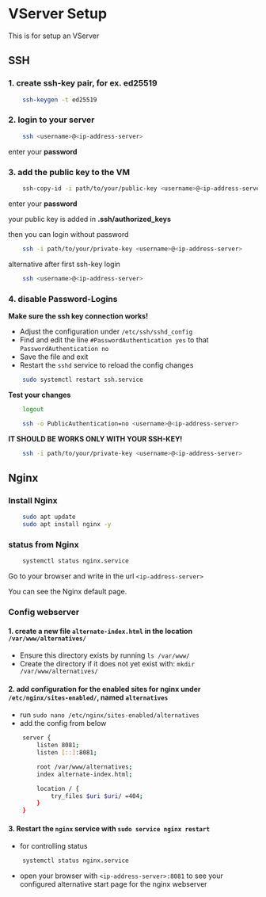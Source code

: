 # VServer Setup

This is for setup an VServer


## SSH


### 1. create ssh-key pair, for ex. ed25519
```bash
    ssh-keygen -t ed25519
```


### 2. login to your server
```bash
    ssh <username>@<ip-address-server>
```

enter your **password**

### 3. add the public key to the VM
```bash
    ssh-copy-id -i path/to/your/public-key <username>@<ip-address-server>
```

enter your **password**

your public key is added in **.ssh/authorized_keys**

then you can login without password
```bash
    ssh -i path/to/your/private-key <username>@<ip-address-server>
```

alternative after first ssh-key login
```bash
    ssh <username>@<ip-address-server>
```

### 4. disable Password-Logins

**Make sure the ssh key connection works!**

- Adjust the configuration under `/etc/ssh/sshd_config`
- Find and edit the line `#PasswordAuthentication yes` to that `PasswordAuthentication no`
- Save the file and exit
- Restart the `sshd` service to reload the config changes

```bash
    sudo systemctl restart ssh.service
``` 

**Test your changes**
```bash
    logout
```

```bash
    ssh -o PublicAuthentication=no <username>@<ip-address-server>
```

**IT SHOULD BE WORKS ONLY WITH YOUR SSH-KEY!**

```bash
    ssh -i path/to/your/private-key <username>@<ip-address-server>
```

## Nginx

### Install Nginx
```bash
    sudo apt update
    sudo apt install nginx -y
```

### status from Nginx
```bash
    systemctl status nginx.service
```

Go to your browser and write in the url `<ip-address-server>`

You can see the Nginx default page.

### Config webserver
#### 1. create a new file `alternate-index.html` in the location `/var/www/alternatives/`
- Ensure this directory exists by running `ls /var/www/`
- Create the directory if it does not yet exist with: `mkdir /var/www/alternatives/`

#### 2. add configuration for the enabled sites for nginx under `/etc/nginx/sites-enabled/`, named `alternatives`
 - run `sudo nano /etc/nginx/sites-enabled/alternatives`
 - add the config from below

```bash
    server {
        listen 8081;
        listen [::]:8081;

        root /var/www/alternatives;
        index alternate-index.html;

        location / {
            try_files $uri $uri/ =404;
        }
    }
```

#### 3. Restart the `nginx` service with `sudo service nginx restart`
- for controlling status
```bash
    systemctl status nginx.service
```
- open your browser with `<ip-address-server>:8081` to see your configured alternative start page for the nginx webserver
